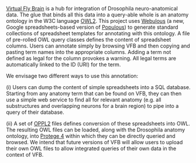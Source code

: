 [Virtual Fly Brain](http://www.virtualflybrain.org) is a hub for integration of Drosophila neuro-anatomical data.  The glue that binds all this data into a query-able whole is an anatomy ontology in the W3C language [OWL2](http://www.w3.org/TR/owl2-primer/). This project uses [Webulous](https://github.com/daniwelter/webpopulous) (a new, Google spreadsheets-based version of [Populous](http://www.e-lico.eu/populous.html)) to generate standard collections of spreadsheet templates for annotating with this ontology.  A file of pre-rolled OWL query classes defines the content of spreadsheet columns.  Users can annotate simply by browsing VFB and then copying and pasting term names into the appropriate columns.  Adding a term not defined as legal for the column provokes a warning.  All legal terms are automatically linked to the ID (URI) for the term.

We envisage two different ways to use this annotation: 

(i) Users can dump the content of simple spreadsheets into a SQL database.  Starting from any anatomy term that can be found on VFB, they can then use a simple web service to find all for relevant anatomy (e.g. all substructures and overlapping neurons for a brain region) to pipe into a query of their database. 

(ii)  A set of [OPPL2](http://oppl2.sourceforge.net/) files defines conversion of these spreadsheets into OWL.  The resulting OWL files can be loaded, along with the Drosophila anatomy ontology, into [Protege 4](http://protege.stanford.edu/) within which they can be directly queried and browsed.  We intend that future versions of VFB will allow users to upload their own OWL files to allow integrated queries of their own data in the context of VFB. 
